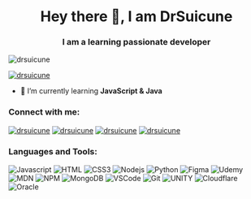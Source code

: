 <h1 align="center">Hey there 👋, I am DrSuicune</h1>
<h3 align="center">I am a learning passionate developer</h3>

<p align="left"> <img src="https://komarev.com/ghpvc/?username=drsuicune&label=Profile%20views&color=0e75b6&style=flat" alt="drsuicune" /> </p>

<p align="left"> <a href="https://twitter.com/drsuicune" target="blank"><img src="https://img.shields.io/twitter/follow/drsuicune?logo=twitter&style=for-the-badge" alt="drsuicune" /></a> </p>

- 🌱 I’m currently learning **JavaScript & Java**

<h3 align="left">Connect with me:</h3>
<p align="left">
  <a href="https://discord.com/users/763446119312130058" target="blank"><img align="center" src="https://img.shields.io/badge/Discord-5865F2?style=for-the-badge&logo=discord&logoColor=white" alt="drsuicune"/></a>
  <a href="https://twitter.com/drsuicune" target="blank"><img align="center" src="https://img.shields.io/badge/Twitter-1DA1F2?style=for-the-badge&logo=twitter&logoColor=white" alt="drsuicune"/></a>
  <a href="https://www.youtube.com/@DrSuicune" target="blank"><img align="center" src="https://img.shields.io/badge/YouTube-FF0000?style=for-the-badge&logo=youtube&logoColor=white" alt="drsuicune"/></a>
  <a href="https://steamcommunity.com/profiles/76561199522235469" target="blank"><img align="center" src="https://img.shields.io/badge/Steam-000000?style=for-the-badge&logo=steam&logoColor=white" alt="drsuicune"/></a>
</p>

<h3 align="left">Languages and Tools:</h3>

![Javascript]( 	https://img.shields.io/badge/JavaScript-323330?style=for-the-badge&logo=javascript&logoColor=F7DF1E)
![HTML](https://img.shields.io/badge/HTML5-E34F26?style=for-the-badge&logo=html5&logoColor=white)
![CSS3](https://img.shields.io/badge/CSS3-1572B6?style=for-the-badge&logo=css3&logoColor=white)
![Nodejs](https://img.shields.io/badge/Node%20js-339933?style=for-the-badge&logo=nodedotjs&logoColor=white)
![Python](https://img.shields.io/badge/python-3670A0?style=for-the-badge&logo=python&logoColor=ffdd54)
![Figma](https://img.shields.io/badge/Figma-F24E1E?style=for-the-badge&logo=figma&logoColor=white)
![Udemy](https://camo.githubusercontent.com/b10841c7e1a339e8bf38dfcecbc5c270fb66c4ee4b73abacd77f3505148ee481/68747470733a2f2f696d672e736869656c64732e696f2f62616467652f5564656d792d4131303046463f7374796c653d666f722d7468652d6261646765266c6f676f3d5564656d79266c6f676f436f6c6f723d7768697465)
![MDN](https://img.shields.io/badge/MDN_Web_Docs-black?style=for-the-badge&logo=mdnwebdocs&logoColor=white)
![NPM](https://img.shields.io/badge/npm-CB3837?style=for-the-badge&logo=npm&logoColor=white)
![MongoDB](https://img.shields.io/badge/MongoDB-4EA94B?style=for-the-badge&logo=mongodb&logoColor=white)
![VSCode](https://img.shields.io/badge/Visual_Studio-0078d7?style=for-the-badge&logo=visual%20studio&logoColor=white)
![Git](https://img.shields.io/badge/Git-F05032?style=for-the-badge&logo=git&logoColor=white)
![UNITY](https://img.shields.io/badge/Unity-%2320232a.svg?style=for-the-badge&logo=unity&logoColor=white)
![Cloudflare](https://img.shields.io/badge/Cloudflare-F38020?style=for-the-badge&logo=Cloudflare&logoColor=white)
![Oracle](https://img.shields.io/badge/Oracle-F80000?style=for-the-badge&logo=Oracle&logoColor=white)
